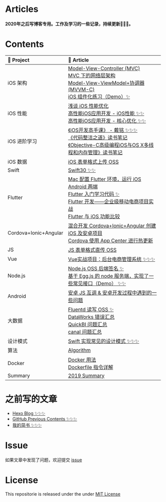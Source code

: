 # Articles

#### 2020年之后写博客专用。工作及学习的一些记录，持续更新💪💪💪。

# Contents

| 🐝 Project | 🏃 Article |
|:-------|:-------|
| iOS 架构 | [Model-View-Controller (MVC)](https://github.com/liuzhongning/Articles/blob/master/contents/Model-View-Controller%20(MVC).md) <br> [MVC 下的网络层架构](https://github.com/liuzhongning/Articles/blob/master/contents/MVC%20下的网络层架构.md) <br> [Model-View-ViewModel+协调器 (MVVM-C)](https://github.com/liuzhongning/Articles/blob/master/contents/Model-View-ViewModel%2B协调器%20(MVVM-C).md) <br> [iOS 组件化练习（Demo）✨](https://github.com/liuzhongning/iOS-Component)|
| iOS 性能 | [浅谈 iOS 性能优化](https://github.com/liuzhongning/Articles/blob/master/contents/浅谈%20iOS%20性能优化.md) <br> [高性能iOS应用开发 - iOS性能 ✨✨](https://github.com/liuzhongning/Articles/blob/master/contents/High-performance-iOS-application-development/高性能iOS应用开发%20-%20iOS性能.md) <br> [高性能iOS应用开发 - 核心优化 ✨✨](https://github.com/liuzhongning/Articles/blob/master/contents/High-performance-iOS-application-development/高性能iOS应用开发%20-%20核心优化.md)|
| iOS 进阶学习 | [《iOS开发高手课》 - 戴铭 ✨✨✨](https://github.com/liuzhongning/Articles/blob/master/contents/study_ming.md) <br> [《代码整洁之道》读书笔记](https://github.com/liuzhongning/Articles/blob/master/contents/iOS%20Reading%20Notes/《代码整洁之道》读书笔记.md) <br> [《Objective-C高级编程iOS与OS X多线程和内存管理》读书笔记](https://github.com/liuzhongning/Articles/blob/master/contents/iOS%20Reading%20Notes/《Objective-C高级编程iOS与OS%20X多线程和内存管理》读书笔记.md)|
| iOS 数据 | [iOS 表单格式上传 OSS](https://github.com/liuzhongning/Articles/blob/master/contents/iOS%20表单格式上传%20OSS.md)|
| Swift | [Swift30 ✨✨](https://github.com/liuzhongning/Swift30)|
| Flutter | [Mac 配置 Flutter 环境，运行 iOS Android 两端](https://github.com/liuzhongning/Articles/blob/master/contents/Flutter/Mac%20配置%20Flutter%20环境，运行%20iOS%20Android%20两端.md) <br> [Flutter 入门学习代码 ✨](https://github.com/liuzhongning/hello_flutter) <br> [Flutter 开发——企业级移动电商项目实战](https://github.com/liuzhongning/flutter_shop) <br> [Flutter 与 iOS 功能比较](https://github.com/liuzhongning/Articles/blob/master/contents/Flutter/Flutter%20与%20iOS%20功能比较.md) |
| Cordova+Ionic+Angular | [混合开发 Cordova+Ionic+Angular 创建 iOS 及安卓项目](https://github.com/liuzhongning/Articles/blob/master/contents/混合开发%20Cordova%2BIonic%2BAngular%20创建%20iOS%20及安卓项目.md) <br> [Cordova 使用 App Center 进行热更新](https://github.com/liuzhongning/Articles/blob/master/contents/Cordova%20使用%20App%20Center%20进行热更新.md) |
| JS| [JS 表单格式直传 OSS](https://github.com/liuzhongning/Articles/blob/master/contents/JS%20表单格式直传%20OSS.md)|
| Vue| [Vue实战项目：后台电商管理系统 ✨✨✨](https://github.com/liuzhongning/vue_shop)|
| Node.js | [Node.js OSS 后端签名 ✨](https://github.com/liuzhongning/Articles/blob/master/contents/Node.js%20OSS%20后端签名.md) <br> [基于 Egg.js 的 node 服务端，实现了一些常见接口（Demo） ✨✨](https://github.com/liuzhongning/PracticeService)|
| Android | [安卓 JS 互调 & 安卓开发过程中遇到的一些问题](https://github.com/liuzhongning/Articles/blob/master/contents/安卓%20JS%20互调%20%26%20安卓开发过程中遇到的一些问题.md)|
| 大数据 | [Fluentd 读写 OSS ✨](https://github.com/liuzhongning/Articles/blob/master/contents/BigData/Fluentd%20读写%20OSS.md) <br> [DataWorks 错误汇总](https://github.com/liuzhongning/Articles/blob/master/contents/BigData/DataWorks%20错误汇总.md) <br> [QuickBI 问题汇总](https://github.com/liuzhongning/Articles/blob/master/contents/BigData/QuickBI%20问题汇总.md) <br> [canal 问题汇总](https://github.com/liuzhongning/Articles/blob/master/contents/BigData/canal%20问题汇总.md)|
| 设计模式 | [Swift 实现常见的设计模式 ✨✨✨](https://github.com/liuzhongning/Design-Patterns)|
| 算法 | [Algorithm](https://github.com/liuzhongning/Algorithm)|
| Docker | [Docker 用法](https://github.com/liuzhongning/Articles/blob/master/contents/Docker/Docker%20用法.md)  <br>  [Dockerfile 指令详解](https://github.com/liuzhongning/Articles/blob/master/contents/Docker/Dockerfile%20指令详解.md)|
| Summary | [2019 Summary](https://github.com/liuzhongning/Articles/blob/master/contents/2019年终总结.md)|


# 之前写的文章

- [Hexo Blog ✨✨✨](https://liuzhongning.github.io)
- [GitHub Previous Contents ✨✨✨](https://github.com/liuzhongning/Articles/blob/master/contents/Previous%20Contents.md)
- [我的简书 ✨✨✨](https://www.jianshu.com/u/4f54fbd2ea5f)


# Issue

如果文章中发现了问题，欢迎提交 [issue](https://github.com/liuzhongning/Articles/issues)

# License

This repositorie is released under the under [MIT License](https://github.com/liuzhongning/Articles/blob/master/LICENSE)
